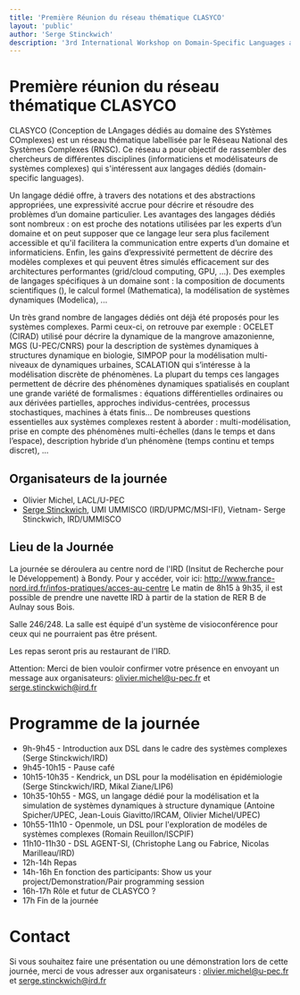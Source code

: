```yaml
---
title: 'Première Réunion du réseau thématique CLASYCO'
layout: 'public'
author: 'Serge Stinckwich'
description: '3rd International Workshop on Domain-Specific Languages and models for ROBotic systems (DSLRob-12)'
---
```

# Première réunion du réseau thématique CLASYCO

CLASYCO (Conception de LAngages dédiés au domaine des SYstèmes
COmplexes) est un réseau thématique labellisée par le Réseau National
des Systèmes Complexes (RNSC). Ce réseau a pour objectif de rassembler
des chercheurs de différentes disciplines (informaticiens et
modélisateurs de systèmes complexes) qui s'intéressent aux langages
dédiés (domain-specific languages).

Un langage dédié offre, à travers des notations et des abstractions
appropriées, une expressivité accrue pour décrire et résoudre des
problèmes d’un domaine particulier. Les avantages des langages dédiés
sont nombreux : on est proche des notations utilisées par les experts
d’un domaine et on peut supposer que ce langage leur sera plus
facilement accessible et qu'il facilitera la communication entre
experts d’un domaine et informaticiens. Enfin, les gains
d’expressivité permettent de décrire des modèles complexes et qui
peuvent êtres simulés efficacement sur des architectures performantes
(grid/cloud computing, GPU, ...). Des exemples de langages spécifiques à
un domaine sont : la composition de documents scientifiques (), le
calcul formel (Mathematica), la modélisation de systèmes dynamiques
(Modelica), ...

Un très grand nombre de langages dédiés ont déjà été proposés pour les
systèmes complexes. Parmi ceux-ci, on retrouve par exemple : OCELET
(CIRAD) utilisé pour décrire la dynamique de la mangrove amazonienne,
MGS (U-PEC/CNRS) pour la description de systèmes dynamiques à
structures dynamique en biologie, SIMPOP pour la modélisation
multi-niveaux de dynamiques urbaines, SCALATION qui s’intéresse à la
modélisation discrète de phénomènes. La plupart du temps ces langages
permettent de décrire des phénomènes dynamiques spatialisés en
couplant une grande variété de formalismes : équations différentielles
ordinaires ou aux dérivées partielles, approches individus-centrées,
processus stochastiques, machines à états finis… De nombreuses
questions essentielles aux systèmes complexes restent à aborder :
multi-modélisation, prise en compte des phénomènes multi-échelles
(dans le temps et dans l’espace), description hybride d’un phénomène
(temps continu et temps discret), ...

## Organisateurs de la journée

 * Olivier Michel, LACL/U-PEC
 * [Serge Stinckwich](http://doesnotunderstand.org/), UMI UMMISCO
   (IRD/UPMC/MSI-IFI), Vietnam- Serge Stinckwich, IRD/UMMISCO
   
## Lieu de la Journée

La journée se déroulera au centre nord de l'IRD (Insitut de Recherche
pour le Développement) à Bondy. Pour y accéder, voir ici:
http://www.france-nord.ird.fr/infos-pratiques/acces-au-centre
Le matin de 8h15 à 9h35, il est possible de prendre une navette IRD à
partir de la station de RER B de Aulnay sous Bois.

Salle 246/248. La salle est équipé d'un système de visioconférence
pour ceux qui ne pourraient pas être présent.

Les repas seront pris au restaurant de l'IRD.

Attention: Merci de bien vouloir confirmer votre présence en envoyant
un message aux organisateurs:
olivier.michel@u-pec.fr et serge.stinckwich@ird.fr

# Programme de la journée

 * 9h-9h45 - Introduction aux DSL dans le cadre des systèmes complexes
   (Serge Stinckwich/IRD)
 * 9h45-10h15 - Pause café
 * 10h15-10h35 - Kendrick, un DSL pour la modélisation en épidémiologie
(Serge Stinckwich/IRD, Mikal Ziane/LIP6)
 * 10h35-10h55 - MGS, un langage dédié pour la modélisation et la simulation de systèmes dynamiques à structure dynamique (Antoine
Spicher/UPEC, Jean-Louis Giavitto/IRCAM, Olivier Michel/UPEC)
 * 10h55-11h10 - Openmole, un DSL pour l'exploration de modéles de systèmes complexes (Romain Reuillon/ISCPIF)
 * 11h10-11h30 - DSL AGENT-SI, (Christophe Lang ou Fabrice, Nicolas Marilleau/IRD)
 * 12h-14h Repas
 * 14h-16h En fonction des participants: Show us your project/Demonstration/Pair programming session
 * 16h-17h Rôle et futur de CLASYCO ?
 * 17h Fin de la journée

# Contact
Si vous souhaitez faire une présentation ou une démonstration lors de
cette journée, merci de vous adresser aux organisateurs :
olivier.michel@u-pec.fr et serge.stinckwich@ird.fr
